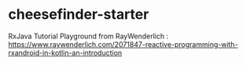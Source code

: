 # cheesefinder-starter
RxJava Tutorial Playground from RayWenderlich : https://www.raywenderlich.com/2071847-reactive-programming-with-rxandroid-in-kotlin-an-introduction
